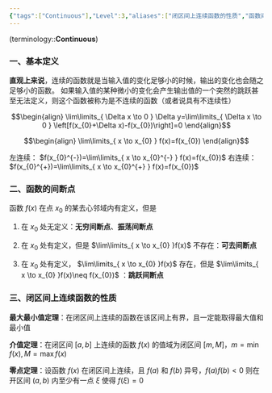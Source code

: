 ```yaml
---
{"tags":["Continuous"],"Level":3,"aliases":["闭区间上连续函数的性质","函数间断点"],"dg-publish":true,"dg-path":"A1- 数学/1. 微积分/2.1 连续.md","permalink":"/A1- 数学/1. 微积分/2.1 连续/","dgPassFrontmatter":true,"noteIcon":"","created":"2024-05-21T15:20:28.000+08:00","updated":"2025-07-01T16:40:19.000+08:00"}
---
```



(terminology::**Continuous**)

### 一、基本定义

**直观上来说**，连续的函数就是当输入值的变化足够小的时候，输出的变化也会随之足够小的函数。
如果输入值的某种微小的变化会产生输出值的一个突然的跳跃甚至无法定义，则这个函数被称为是不连续的函数（或者说具有不连续性）


$$\begin{align}
\lim\limits_{ \Delta x \to 0 } \Delta y=\lim\limits_{ \Delta x \to 0 } \left[f(x_{0}+\Delta x)-f(x_{0})\right]=0
\end{align}$$

$$\begin{align}
\lim\limits_{ x \to x_{0} } f(x)=f(x_{0})
\end{align}$$

左连续： $f(x_{0}^{-})=\lim\limits_{ x \to x_{0}^{-} } f(x)=f(x_{0})$
右连续： $f(x_{0}^{+})=\lim\limits_{ x \to x_{0}^{+} } f(x)=f(x_{0})$


### 二、函数的间断点
函数 $f (x)$ 在点 $x_{0}$ 的某去心邻域内有定义，但是

1. 在 $x_{0}$ 处无定义：**无穷间断点**、**振荡间断点**

2. 在 $x_{0}$ 处有定义，但是 $\lim\limits_{ x \to x_{0} }f(x)$ 不存在：**可去间断点**

3. 在 $x_{0}$ 处有定义， $\lim\limits_{ x \to x_{0} }f(x)$ 存在，但是 $\lim\limits_{ x \to x_{0} }f(x)\neq f(x_{0})$ ：**跳跃间断点**

### 三、闭区间上连续函数的性质 
**最大最小值定理**：在闭区间上连续的函数在该区间上有界，且一定能取得最大值和最小值

**介值定理**：在闭区间 $[a,b]$ 上连续的函数 $f(x)$ 的值域为闭区间 $[m,M]$，$m=\min f(x),M=\max f(x)$

**零点定理**：设函数 $f (x)$ 在闭区间上连续，且 $f (a)$ 和 $f (b)$ 异号，$f(a)f(b)<0$
则在开区间 $(a,b)$ 内至少有一点 $\xi$ 使得 $f(\xi)=0$

